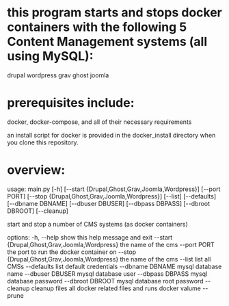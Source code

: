 # this program starts and stops docker containers with the following 5 Content Management systems (all using MySQL):

drupal
wordpress
grav
ghost
joomla

# prerequisites include:

docker, docker-compose, and all of their necessary requirements

an install script for docker is provided in the docker_install directory when you clone this repository.

# overview:

usage: main.py [-h] [--start {Drupal,Ghost,Grav,Joomla,Wordpress}] [--port PORT] [--stop {Drupal,Ghost,Grav,Joomla,Wordpress}] [--list] [--defaults] [--dbname DBNAME] [--dbuser DBUSER] [--dbpass DBPASS] [--dbroot DBROOT] [--cleanup]

start and stop a number of CMS systems (as docker containers)

options:
  -h, --help            show this help message and exit
  --start {Drupal,Ghost,Grav,Joomla,Wordpress}
                        the name of the cms
  --port PORT           the port to run the docker container on
  --stop {Drupal,Ghost,Grav,Joomla,Wordpress}
                        the name of the cms
  --list                list all CMSs
  --defaults            list default credentials
  --dbname DBNAME       mysql database name
  --dbuser DBUSER       mysql database user
  --dbpass DBPASS       mysql database password
  --dbroot DBROOT       mysql database root password
  --cleanup             cleanup files all docker related files and runs docker valume --prune
